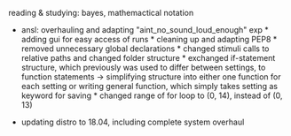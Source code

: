 reading & studying: bayes, mathemactical notation

- ansl: overhauling and adapting "aint_no_sound_loud_enough" exp
      * adding gui for easy access of runs
      * cleaning up and adapting PEP8
      * removed unnecessary global declarations
      * changed stimuli calls to relative paths and changed folder structure
      * exchanged if-statement structure, which previously was used to differ between settings, to function statements
        -> simplifying structure into either one function for each setting or writing general function, which simply
           takes setting as keyword for saving
      * changed range of for loop to (0, 14), instead of (0, 13)
           
- updating distro to 18.04, including complete system overhaul
